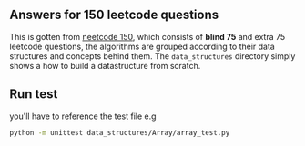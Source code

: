 ## Answers for 150 leetcode questions
This is gotten from [neetcode 150](https://neetcode.io/), which consists of **blind 75** and extra 75 leetcode questions, the algorithms are grouped according to their data structures and concepts behind them. The `data_structures` directory simply shows a how to build a datastructure from scratch.

## Run test
you'll have to reference the test file e.g 
```bash
python -m unittest data_structures/Array/array_test.py
```